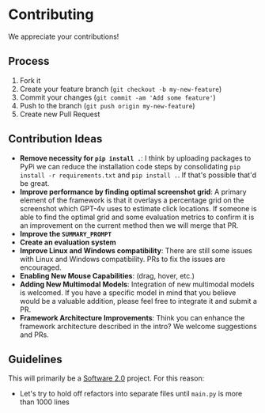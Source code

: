 # Contributing
We appreciate your contributions!

## Process
1. Fork it
2. Create your feature branch (`git checkout -b my-new-feature`)
3. Commit your changes (`git commit -am 'Add some feature'`)
4. Push to the branch (`git push origin my-new-feature`)
5. Create new Pull Request

## Contribution Ideas
- **Remove necessity for `pip install .`**: I think by uploading packages to PyPi we can reduce the installation code steps by consolidating `pip install -r requirements.txt` and `pip install .`. If that's possible that'd be great. 
- **Improve performance by finding optimal screenshot grid**: A primary element of the framework is that it overlays a percentage grid on the screenshot which GPT-4v uses to estimate click locations. If someone is able to find the optimal grid and some evaluation metrics to confirm it is an improvement on the current method then we will merge that PR. 
- **Improve the `SUMMARY_PROMPT`**
- **Create an evaluation system**
- **Improve Linux and Windows compatibility**: There are still some issues with Linux and Windows compatibility. PRs to fix the issues are encouraged. 
- **Enabling New Mouse Capabilities**: (drag, hover, etc.)
- **Adding New Multimodal Models**: Integration of new multimodal models is welcomed. If you have a specific model in mind that you believe would be a valuable addition, please feel free to integrate it and submit a PR.
- **Framework Architecture Improvements**: Think you can enhance the framework architecture described in the intro? We welcome suggestions and PRs.

## Guidelines
This will primarily be a [Software 2.0](https://karpathy.medium.com/software-2-0-a64152b37c35) project. For this reason: 

- Let's try to hold off refactors into separate files until `main.py` is more than 1000 lines


